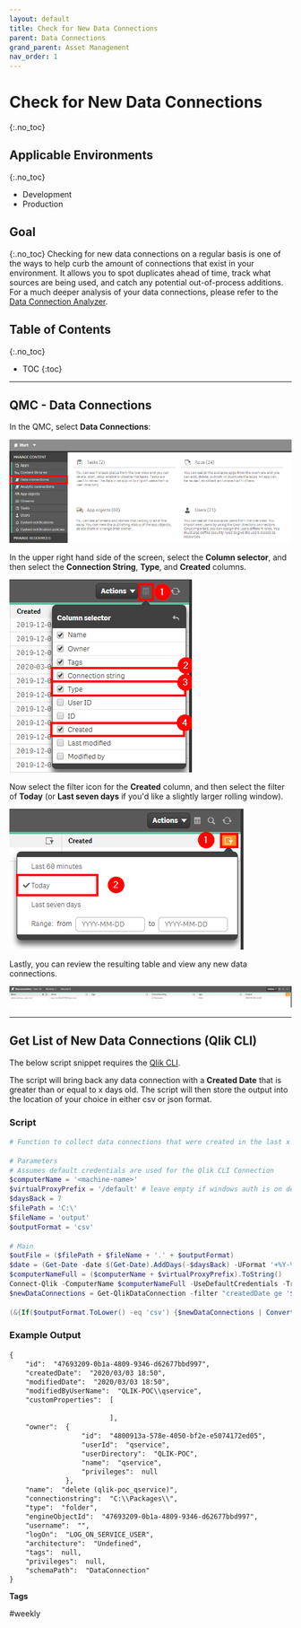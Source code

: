 ```yaml
---
layout: default
title: Check for New Data Connections
parent: Data Connections
grand_parent: Asset Management
nav_order: 1
---
```


# Check for New Data Connections <i class="fas fa-dolly-flatbed fa-xs" title="Shipped | Native Capability"></i> <i class="fas fa-file-code fa-xs" title="API | Requires Script"></i>
{:.no_toc}

## Applicable Environments
{:.no_toc}
- Development
- Production

## Goal
{:.no_toc}
Checking for new data connections on a regular basis is one of the ways to help curb the amount of connections that exist in your environment. It allows you to spot duplicates ahead of time, track what sources are being used, and catch any potential out-of-process additions. For a much deeper analysis of your data connections, please refer to the [Data Connection Analyzer](../../tooling/data_connection_analyzer.md).

## Table of Contents
{:.no_toc}

* TOC
{:toc}
-------------------------

## QMC - Data Connections <i class="fas fa-dolly-flatbed fa-xs" title="Shipped | Native Capability"></i>

In the QMC, select **Data Connections**:

[![check_new_data_connections_native_1.png](images/check_new_data_connections_native_1.png)](https://raw.githubusercontent.com/qs-admin-guide/qs-admin-guide/master/docs/asset_management/data_connections/images/check_new_data_connections_native_1.png)

In the upper right hand side of the screen, select the **Column selector**, and then select the **Connection String**, **Type**, and **Created** columns.

[![check_new_data_connections_native_2.png](images/check_new_data_connections_native_2.png)](https://raw.githubusercontent.com/qs-admin-guide/qs-admin-guide/master/docs/asset_management/data_connections/images/check_new_data_connections_native_2.png)

Now select the filter icon for the **Created** column, and then select the filter of **Today** (or **Last seven days** if you'd like a slightly larger rolling window).

[![check_new_data_connections_native_3.png](images/check_new_data_connections_native_3.png)](https://raw.githubusercontent.com/qs-admin-guide/qs-admin-guide/master/docs/asset_management/data_connections/images/check_new_data_connections_native_3.png)

Lastly, you can review the resulting table and view any new data connections.

[![check_new_data_connections_native_4.png](images/check_new_data_connections_native_4.png)](https://raw.githubusercontent.com/qs-admin-guide/qs-admin-guide/master/docs/asset_management/data_connections/images/check_new_data_connections_native_4.png)

-------------------------

## Get List of New Data Connections (Qlik CLI) <i class="fas fa-file-code fa-xs" title="API | Requires Script"></i>

The below script snippet requires the [Qlik CLI](../../tooling/qlik_cli.md).

The script will bring back any data connection with a **Created Date** that is greater than or equal to x days old. The script will then store the output into the location of your choice in either csv or json format.

### Script
```powershell
# Function to collect data connections that were created in the last x days

# Parameters
# Assumes default credentials are used for the Qlik CLI Connection
$computerName = '<machine-name>'
$virtualProxyPrefix = '/default' # leave empty if windows auth is on default VP
$daysBack = 7
$filePath = 'C:\'
$fileName = 'output'
$outputFormat = 'csv'

# Main
$outFile = ($filePath + $fileName + '.' + $outputFormat)
$date = (Get-Date -date $(Get-Date).AddDays(-$daysBack) -UFormat '+%Y-%m-%dT%H:%M:%S.000Z').ToString()
$computerNameFull = ($computerName + $virtualProxyPrefix).ToString()
Connect-Qlik -ComputerName $computerNameFull -UseDefaultCredentials -TrustAllCerts
$newDataConnections = Get-QlikDataConnection -filter "createdDate ge '$date'" -full

(&{If($outputFormat.ToLower() -eq 'csv') {$newDataConnections | ConvertTo-Csv -NoTypeInformation | Set-Content $outFile} Else {$newDataConnections | ConvertTo-Json | Set-Content $outFile}})
```

### Example Output
```
{
    "id":  "47693209-0b1a-4809-9346-d62677bbd997",
    "createdDate":  "2020/03/03 18:50",
    "modifiedDate":  "2020/03/03 18:50",
    "modifiedByUserName":  "QLIK-POC\\qservice",
    "customProperties":  [

                         ],
    "owner":  {
                  "id":  "4800913a-578e-4050-bf2e-e5074172ed05",
                  "userId":  "qservice",
                  "userDirectory":  "QLIK-POC",
                  "name":  "qservice",
                  "privileges":  null
              },
    "name":  "delete (qlik-poc_qservice)",
    "connectionstring":  "C:\\Packages\\",
    "type":  "folder",
    "engineObjectId":  "47693209-0b1a-4809-9346-d62677bbd997",
    "username":  "",
    "logOn":  "LOG_ON_SERVICE_USER",
    "architecture":  "Undefined",
    "tags":  null,
    "privileges":  null,
    "schemaPath":  "DataConnection"
}
```

**Tags**

#weekly
